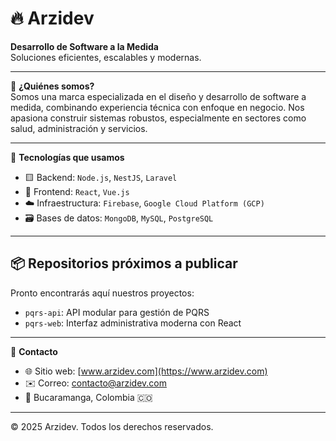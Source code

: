 # 🔥 Arzidev

**Desarrollo de Software a la Medida**  
Soluciones eficientes, escalables y modernas.

---

🚀 **¿Quiénes somos?**  
Somos una marca especializada en el diseño y desarrollo de software a medida, combinando experiencia técnica con enfoque en negocio. Nos apasiona construir sistemas robustos, especialmente en sectores como salud, administración y servicios.

---

🧠 **Tecnologías que usamos**
- 🟨 Backend: `Node.js`, `NestJS`, `Laravel`
- 🎨 Frontend: `React`, `Vue.js`
- ☁️ Infraestructura: `Firebase`, `Google Cloud Platform (GCP)`
- 🗃️ Bases de datos: `MongoDB`, `MySQL`, `PostgreSQL`

---

## 📦 Repositorios próximos a publicar

Pronto encontrarás aquí nuestros proyectos:

- `pqrs-api`: API modular para gestión de PQRS
- `pqrs-web`: Interfaz administrativa moderna con React

---

📨 **Contacto**

- 🌐 Sitio web: [www.arzidev.com](https://www.arzidev.com)
- ✉️ Correo: [contacto@arzidev.com](mailto:contacto@arzidev.com)
- 📍 Bucaramanga, Colombia 🇨🇴

---

© 2025 Arzidev. Todos los derechos reservados.
